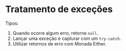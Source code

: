 # Tratamento de exceções

Tipos:

1. Quando ocorre algum erro, retorne `null`.
2. Lançar uma exceção e capturar com um `try-catch`.
3. Utilizar retornos de erro com Monada Either.
